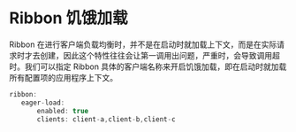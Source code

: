 # Ribbon 饥饿加载

Ribbon 在进行客户端负载均衡时，并不是在启动时就加载上下文，而是在实际请求时才去创建，因此这个特性往往会让第一调用出问题，严重时，会导致调用超时。我们可以指定 Ribbon 具体的客户端名称来开启饥饿加载，即在启动时就加载所有配置项的应用程序上下文。

```java
ribbon:
   eager-load:
       enabled: true
       clients: client-a,client-b,client-c
```

